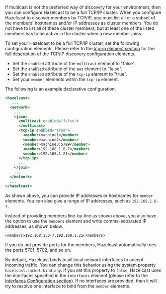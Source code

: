 


If multicast is not the preferred way of discovery for your environment, then you can configure Hazelcast to be a full TCP/IP cluster. When you configure Hazelcast to discover members by TCP/IP, you must list all or a subset of the members' hostnames and/or IP addresses as cluster members. You do not have to list all of these cluster members, but at least one of the listed members has to be active in the cluster when a new member joins.

To set your Hazelcast to be a full TCP/IP cluster, set the following configuration elements. Please refer to the [tcp-ip element section](10_Other_Network_Configurations.md) for the full description of the TCP/IP discovery configuration elements.

- Set the `enabled` attribute of the `multicast` element to "false".
- Set the `enabled` attribute of the `aws` element to "false".
- Set the `enabled` attribute of the `tcp-ip` element to "true".
- Set your `member` elements within the `tcp-ip` element.

The following is an example declarative configuration.

```xml
<hazelcast>
   ...
  <network>
    ...
    <join>
      <multicast enabled="false">
      </multicast>
      <tcp-ip enabled="true">
        <member>machine1</member>
        <member>machine2</member>
        <member>machine3:5799</member>
        <member>192.168.1.0-7</member>
        <member>192.168.1.21</member>
      </tcp-ip>
      ...
    </join>
    ...
  </network>
  ...
</hazelcast>
```

As shown above, you can provide IP addresses or hostnames for `member` elements. You can also give a range of IP addresses, such as `192.168.1.0-7`.

Instead of providing members line-by-line as shown above, you also have the option to use the `members` element and write comma-separated IP addresses, as shown below.

`<members>192.168.1.0-7,192.168.1.21</members>`

If you do not provide ports for the members, Hazelcast automatically tries the ports 5701, 5702, and so on.

By default, Hazelcast binds to all local network interfaces to accept incoming traffic. You can change this behavior using the system property `hazelcast.socket.bind.any`. If you set this property to `false`, Hazelcast uses the interfaces specified in the `interfaces` element (please refer to the [Interfaces Configuration section](10_Other_Network_Configurations.md)). If no interfaces are provided, then it will try to resolve one interface to bind from the `member` elements.


